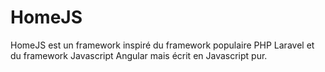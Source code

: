 # HomeJS
HomeJS est un framework inspiré du framework populaire PHP Laravel et du framework Javascript Angular mais écrit en Javascript pur.
